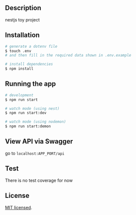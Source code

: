 ## Description
nestjs toy project

## Installation

```bash
# generate a dotenv file
$ touch .env
# and then fill in the required data shown in .env.example 

# install dependencies
$ npm install
```

## Running the app

```bash
# development
$ npm run start

# watch mode (using nest)
$ npm run start:dev

# watch mode (using nodemon)
$ npm run start:demon
```

## View API via Swagger

go to ```localhost:APP_PORT/api```

## Test

There is no test coverage for now

## License

[MIT licensed](LICENSE).
